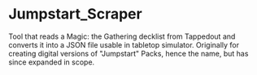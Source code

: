 # Jumpstart_Scraper
Tool that reads a Magic: the Gathering decklist from Tappedout and converts it into a JSON file usable in tabletop simulator.
Originally for creating digital versions of "Jumpstart" Packs, hence the name, but has since expanded in scope.
